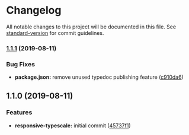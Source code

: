 # Changelog

All notable changes to this project will be documented in this file. See [standard-version](https://github.com/conventional-changelog/standard-version) for commit guidelines.

### [1.1.1](https://github.com/KennethWangDotDev/responsive-typescale/compare/v1.1.0...v1.1.1) (2019-08-11)


### Bug Fixes

* **package.json:** remove unused typedoc publishing feature ([c910da6](https://github.com/KennethWangDotDev/responsive-typescale/commit/c910da6))



## 1.1.0 (2019-08-11)


### Features

* **responsive-typescale:** initial commit ([45737f1](https://github.com/KennethWangDotDev/responsive-typescale/commit/45737f1))
